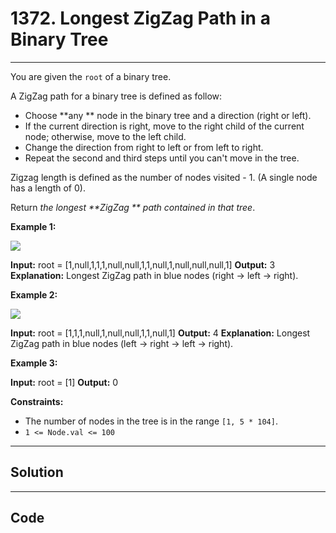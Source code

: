 # 1372. Longest ZigZag Path in a Binary Tree

---

You are given the `root` of a binary tree.

A ZigZag path for a binary tree is defined as follow:

  * Choose **any ** node in the binary tree and a direction (right or left).
  * If the current direction is right, move to the right child of the current node; otherwise, move to the left child.
  * Change the direction from right to left or from left to right.
  * Repeat the second and third steps until you can't move in the tree.



Zigzag length is defined as the number of nodes visited - 1. (A single node has a length of 0).

Return _the longest **ZigZag ** path contained in that tree_.

 

**Example 1:**

![](https://assets.leetcode.com/uploads/2020/01/22/sample_1_1702.png)


**Input:** root = [1,null,1,1,1,null,null,1,1,null,1,null,null,null,1]
**Output:** 3
**Explanation:** Longest ZigZag path in blue nodes (right -> left -> right).


**Example 2:**

![](https://assets.leetcode.com/uploads/2020/01/22/sample_2_1702.png)


**Input:** root = [1,1,1,null,1,null,null,1,1,null,1]
**Output:** 4
**Explanation:** Longest ZigZag path in blue nodes (left -> right -> left -> right).


**Example 3:**


**Input:** root = [1]
**Output:** 0


 

**Constraints:**

  * The number of nodes in the tree is in the range `[1, 5 * 104]`.
  * `1 <= Node.val <= 100`

---

## Solution



---

## Code
```python


```